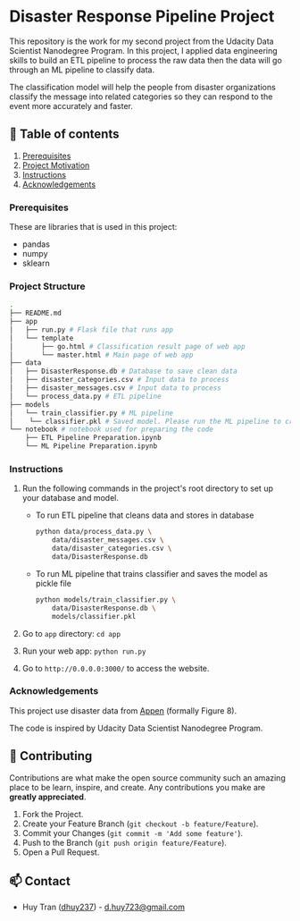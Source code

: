 # Disaster Response Pipeline Project

This repository is the work for my second project from the Udacity Data Scientist Nanodegree Program. In this project, I applied data engineering skills to build an ETL pipeline to process the raw data then the data will go through an ML pipeline to classify data.

The classification model will help the people from disaster organizations classify the message into related categories so they can respond to the event more accurately and faster.

## :rocket: Table of contents

1. [Prerequisites](#prerequisites)
2. [Project Motivation](#structure)
3. [Instructions](#instructions)
4. [Acknowledgements](#acknowledgements)

### Prerequisites <a name="prerequisites"></a>

These are libraries that is used in this project:

- pandas
- numpy
- sklearn

### Project Structure <a name="structure"></a>

```bash
.
├── README.md
├── app
│   ├── run.py # Flask file that runs app
│   └── template
│       ├── go.html # Classification result page of web app
│       └── master.html # Main page of web app
├── data
│   ├── DisasterResponse.db # Database to save clean data
│   ├── disaster_categories.csv # Input data to process
│   ├── disaster_messages.csv # Input data to process
│   └── process_data.py # ETL pipeline
├── models
│   └── train_classifier.py # ML pipeline
│    └── classifier.pkl # Saved model. Please run the ML pipeline to create this file.
└── notebook # notebook used for preparing the code
    ├── ETL Pipeline Preparation.ipynb
    └── ML Pipeline Preparation.ipynb
```

### Instructions <a name="instructions"></a>

1. Run the following commands in the project's root directory to set up your database and model.

    - To run ETL pipeline that cleans data and stores in database

        ```bash
        python data/process_data.py \
            data/disaster_messages.csv \
            data/disaster_categories.csv \
            data/DisasterResponse.db
        ```

    - To run ML pipeline that trains classifier and saves the model as pickle file

        ```bash
        python models/train_classifier.py \
            data/DisasterResponse.db \
            models/classifier.pkl
        ```

2. Go to `app` directory: `cd app`

3. Run your web app: `python run.py`

4. Go to `http://0.0.0.0:3000/` to access the website.

### Acknowledgements <a name="acknowledgements"></a>

This project use disaster data from [Appen](https://appen.com/) (formally Figure 8).

The code is inspired by Udacity Data Scientist Nanodegree Program.

## :hammer: Contributing

Contributions are what make the open source community such an amazing place to be learn, inspire, and create. Any contributions you make are **greatly appreciated**.

1. Fork the Project.
2. Create your Feature Branch (`git checkout -b feature/Feature`).
3. Commit your Changes (`git commit -m 'Add some feature'`).
4. Push to the Branch (`git push origin feature/Feature`).
5. Open a Pull Request.

## :mailbox: Contact

- Huy Tran ([dhuy237](https://github.com/dhuy237)) - d.huy723@gmail.com
